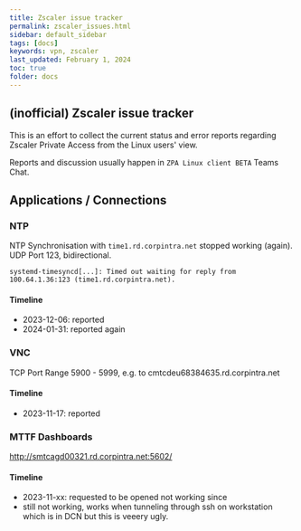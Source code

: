 ```yaml
---
title: Zscaler issue tracker
permalink: zscaler_issues.html
sidebar: default_sidebar
tags: [docs]
keywords: vpn, zscaler
last_updated: February 1, 2024
toc: true
folder: docs
---
```


## (inofficial) Zscaler issue tracker

This is an effort to collect the current status and error reports regarding
Zscaler Private Access from the Linux users' view.

Reports and discussion usually happen in `ZPA Linux client BETA` Teams Chat.

## Applications / Connections

### NTP

NTP Synchronisation with `time1.rd.corpintra.net` stopped working (again).
UDP Port 123, bidirectional.

```
systemd-timesyncd[...]: Timed out waiting for reply from 100.64.1.36:123 (time1.rd.corpintra.net).
```

#### Timeline

* 2023-12-06: reported
* 2024-01-31: reported again

### VNC

TCP Port Range 5900 - 5999, e.g. to cmtcdeu68384635.rd.corpintra.net

#### Timeline

* 2023-11-17: reported

### MTTF Dashboards

http://smtcagd00321.rd.corpintra.net:5602/

#### Timeline

* 2023-11-xx: requested to be opened not working since
* still not working, works when tunneling through ssh on workstation which is in DCN but this is veeery ugly.
